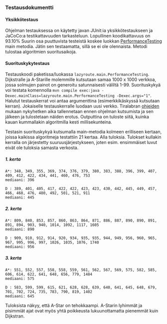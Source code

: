### Testausdokumentti

#### Yksikkötestaus

Ohjelman testauksessa on käytetty javan JUnit:ia yksikkötestaukseen ja JaCoCo:a testikattavuuden tarkasteluun. Lopullinen koodikattavuus on 93.10% Suurin osa puuttuvista testeistä koskee luokkan [PerformanceTesting](https://github.com/inkeriV/lazy-route/blob/master/lazy-route/src/main/java/lazyroute/main/PerformanceTesting.java) main metodia. Jätin sen testaamatta, sillä se ei ole olennaista. Metodi tulostaa algoritmien suoritusaikoja.


#### Suorituskykytestaus

Testauskoodi paketissa/luokassa ```lazyroute.main.PerformanceTesting```.
Dijkstralle ja A-Starille molemmille kutsutaan samaa 1000 x 1000 verkkoa, jossa solmujen painot on generoitu satunnaisesti väliltä 1-99. Suorituskykyä voi testata komennolla ```mvn compile exec:java -Dexec.mainClass=lazyroute.main.PerformanceTesting -Dexec.args="1"```. Halutut testauskerrat voi antaa argumenttina (esimerkkikäskyssä kutsutaan kerran). Jokaiselle testauskerralle luodaan uusi verkko.
Tiralabran [ohjeiden](https://github.com/TiraLabra/2018_loppu/wiki/Suorituskykytestauksesta) mukaan nykyhetken aika tallennetaan ennen ohjelman kutsumista ja sen jälkeen ja tulostetaan näiden erotus.
Outputtina on tuloste siitä, kuinka kauan kummallakin algoritmilla kesti millisekunteina.

Testasin suorituskykyä kutsumalla main-metodia kolmeen erilliseen kertaan, joissa kaikissa algoritmeja testattiin 21 kertaa. Alla tuloksia. Tulokset kullakin kerralla on järjestetty suuruusjärjestykseen, joten esim. ensimmäiset luvut eivät ole tuloksia samasta verkosta.

##### 1. kerta
```
A*: 348, 349, 355, 369, 374, 376, 379, 380, 383, 388, 396, 399, 407, 409, 412, 422, 434, 441, 460, 476, 753
mediaani: 396

D : 389, 401, 405, 417, 422, 422, 423, 423, 430, 442, 445, 449, 457, 466, 468, 476, 480, 492, 501, 521, 911
mediaani: 445
```

##### 2. kerta
```
A*: 809, 840, 853, 857, 860, 863, 864, 871, 886, 887, 890, 890, 891, 891, 894, 903, 940, 1014, 1092, 1117, 1605
mediaani: 890

D : 909, 910, 912, 914, 920, 934, 935, 935, 944, 949, 956, 960, 965, 967, 995, 996, 997, 1026, 1035, 1076, 1740
mediaani: 956
```

##### 3. kerta
```
A*: 551, 552, 557, 558, 558, 559, 561, 562, 567, 569, 575, 582, 585, 606, 614, 622, 641, 648, 656, 779, 1484
mediaani: 575

D : 583, 599, 599, 615, 621, 628, 628, 639, 640, 641, 645, 648, 679, 701, 702, 724, 735, 783, 790, 819, 1402
mediaani: 645
```

Tuloksista näkyy, että A-Star on tehokkaampi. A-Starin lyhimmät ja pisimmiät ajat ovat myös yhtä poikkeusta lukuunottamatta pienemmät kuin Dijkstran.





